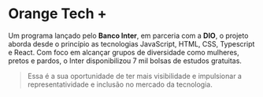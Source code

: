 #  Orange Tech +
Um programa lançado pelo **Banco Inter**, em parceria com a **DIO**, o projeto aborda desde o princípio as tecnologias JavaScript, HTML, CSS, Typescript e React. 
Com foco em alcançar grupos de diversidade como mulheres, pretos e pardos, o Inter disponibilizou 7 mil bolsas de estudos gratuitas.
> Essa é a sua oportunidade de ter mais visibilidade e impulsionar a representatividade e inclusão no mercado da tecnologia.

